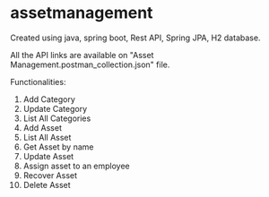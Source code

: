 # assetmanagement

Created using java, spring boot, Rest API, Spring JPA, H2 database.

All the API links are available on "Asset Management.postman_collection.json" file.

Functionalities:
 1. Add Category
 2. Update Category
 3. List All Categories
 4. Add Asset
 5. List All Asset
 6. Get Asset by name
 7. Update Asset
 8. Assign asset to an employee
 9. Recover Asset
 10. Delete Asset
